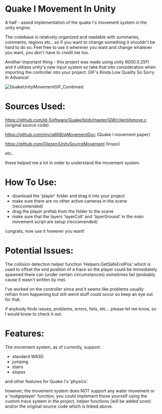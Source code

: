 # Quake I Movement In Unity
A half - assed implementation of the quake I's movement system in the unity engine.

The codebase is relatively organized and readable with summaries, comments, regions etc.. so if you want to change something it shouldn't be hard to do so.
Feel free to use it wherever you want and change whatever you want, you don't have to credit me too.

Another important thing - this project was made using unity 6000.0.25f1 and it utilizes unity's new input system so take that into consideration when importing the controller into your project.
GIF's Kinda Low Quality So Sorry In Advance!


![QuakeUnityMovementGIF_Combined](https://github.com/user-attachments/assets/68319b8b-c07a-4f04-9f04-dd07d9db6bdb)


# Sources Used:

https://github.com/id-Software/Quake/blob/master/QW/client/pmove.c (original source code)

https://github.com/myria666/qMovementDoc (Quake I movement paper)

https://github.com/Olezen/UnitySourceMovement (Inspo)

etc..

these helped me a lot in order to understand the movement system.


# How To Use:

- download the 'player' folder and drag it into your project
- make sure there are no other active cameras in the scene (reccomended)
- drag the player prefab from the folder to the scene
- make sure that the layers 'layerColl' and 'layerGround' in the main movement script are setup (reccomended)

congrats, now use it however you want!


# Potential Issues:

The collision detection helper function 'Helpers.GetSafeEndPos' which is used to offset the end position 
of a trace so the player could be immediately spawned there can (under certain circumstances) sometimes fail (probably cause it wasn't written by me).

I've worked on the controller since and it seems like problems usually refrain from happening but still weird stuff could occur so keep an eye out for that.

if anybody finds issues, problems, errors, fails, etc... please let me know, so I would know to check it out.


# Features:

The movement system, as of currently, support:

- standard WASD
- jumping
- stairs
- slopes

and other features for Quake I's 'physics'.

however, the movement system does NOT support any water movement or a 'nudgeplayer' function, you could implement those yourself using the custom trace system in the project, helper functions (will be added soon) and/or the original source code which is linked above.

